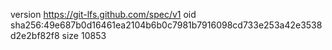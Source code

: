 version https://git-lfs.github.com/spec/v1
oid sha256:49e687b0d16461ea2104b6b0c7981b7916098cd733e253a42e3538d2e2bf82f8
size 10853
